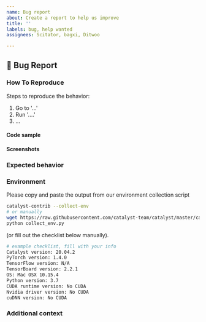 ```yaml
---
name: Bug report
about: Create a report to help us improve
title: ''
labels: bug, help wanted
assignees: Scitator, bagxi, Ditwoo

---
```


## 🐛 Bug Report
<!-- A clear and concise description of what the bug is. -->


### How To Reproduce
Steps to reproduce the behavior:
1. Go to '...'
1. Run '....'
3. ...

<!-- If you have a code sample, error messages, stack traces, please provide it here as well --> 


#### Code sample
<!-- Ideally attach a minimal code sample to reproduce the decried issue. 
Minimal means having the shortest code but still preserving the bug. -->


#### Screenshots
<!-- If applicable, add screenshots to help explain your problem.  -->


### Expected behavior
<!-- A clear and concise description of what you expected to happen. -->


### Environment
Please copy and paste the output from our environment collection script
```bash
catalyst-contrib --collect-env
# or manually
wget https://raw.githubusercontent.com/catalyst-team/catalyst/master/catalyst/contrib/scripts/collect_env.py
python collect_env.py
```
(or fill out the checklist below manually).

```bash
# example checklist, fill with your info
Catalyst version: 20.04.2
PyTorch version: 1.4.0
TensorFlow version: N/A
TensorBoard version: 2.2.1
OS: Mac OSX 10.15.4
Python version: 3.7
CUDA runtime version: No CUDA
Nvidia driver version: No CUDA
cuDNN version: No CUDA
```


### Additional context
<!-- Add any other context about the problem here. -->
